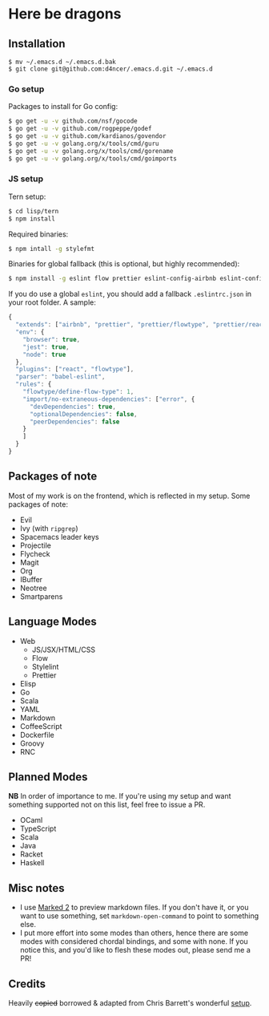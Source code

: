 # Here be dragons

## Installation

``` shell
$ mv ~/.emacs.d ~/.emacs.d.bak
$ git clone git@github.com:d4ncer/.emacs.d.git ~/.emacs.d
```

### Go setup

Packages to install for Go config:

```bash
$ go get -u -v github.com/nsf/gocode
$ go get -u -v github.com/rogpeppe/godef
$ go get -u -v github.com/kardianos/govendor
$ go get -u -v golang.org/x/tools/cmd/guru
$ go get -u -v golang.org/x/tools/cmd/gorename
$ go get -u -v golang.org/x/tools/cmd/goimports
```

### JS setup

Tern setup:

```bash
$ cd lisp/tern
$ npm install
```

Required binaries:

```bash
$ npm intall -g stylefmt
```

Binaries for global fallback (this is optional, but highly recommended):

```bash
$ npm install -g eslint flow prettier eslint-config-airbnb eslint-config-prettier
```

If you do use a global `eslint`, you should add a fallback `.eslintrc.json` in
your root folder. A sample:

```js
{
  "extends": ["airbnb", "prettier", "prettier/flowtype", "prettier/react"],
  "env": {
    "browser": true,
    "jest": true,
    "node": true
  },
  "plugins": ["react", "flowtype"],
  "parser": "babel-eslint",
  "rules": {
    "flowtype/define-flow-type": 1,
    "import/no-extraneous-dependencies": ["error", {
      "devDependencies": true,
      "optionalDependencies": false,
      "peerDependencies": false
    }
    ]
  }
}

```

## Packages of note

Most of my work is on the frontend, which is reflected in my setup. Some
packages of note:

* Evil
* Ivy (with `ripgrep`)
* Spacemacs leader keys
* Projectile
* Flycheck
* Magit
* Org
* IBuffer
* Neotree
* Smartparens

## Language Modes

* Web
  * JS/JSX/HTML/CSS
  * Flow
  * Stylelint
  * Prettier
* Elisp
* Go
* Scala
* YAML
* Markdown
* CoffeeScript
* Dockerfile
* Groovy
* RNC

## Planned Modes

**NB** In order of importance to me. If you're using my setup and want something
supported not on this list, feel free to issue a PR.

* OCaml
* TypeScript
* Scala
* Java
* Racket
* Haskell

## Misc notes

* I use [Marked 2](http://marked2app.com/) to preview markdown files. If you don't have
  it, or you want to use something, set `markdown-open-command` to point to
  something else.
* I put more effort into some modes than others, hence there are some modes
  with considered chordal bindings, and some with none. If you notice this,
  and you'd like to flesh these modes out, please send me a PR!

## Credits

Heavily ~~copied~~ borrowed & adapted from Chris Barrett's
wonderful [setup](https://github.com/chrisbarrett/.emacs.d).
